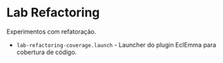 # Lab Refactoring

Experimentos com refatoração.

* `lab-refactoring-coverage.launch` - Launcher do plugin EclEmma para cobertura de código.
